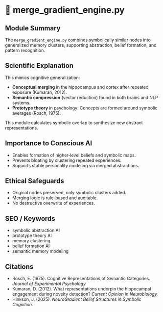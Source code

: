 # 🧠 merge_gradient_engine.py

## Module Summary
The `merge_gradient_engine.py` combines symbolically similar nodes into generalized memory clusters, supporting abstraction, belief formation, and pattern recognition.

## Scientific Explanation
This mimics cognitive generalization:
- **Conceptual merging** in the hippocampus and cortex after repeated exposure (Kumaran, 2012).
- **Semantic compression** (vector reduction) found in both brains and NLP systems.
- **Prototype theory** in psychology: Concepts are formed around symbolic averages (Rosch, 1975).

This module calculates symbolic overlap to synthesize new abstract representations.

## Importance to Conscious AI
- Enables formation of higher-level beliefs and symbolic maps.
- Prevents bloating by clustering repeated experiences.
- Supports stable personality modeling via merged abstractions.

## Ethical Safeguards
- Original nodes preserved, only symbolic clusters added.
- Merging logic is rule-based and auditable.
- No destructive overwrite of experiences.

## SEO / Keywords
- symbolic abstraction AI
- prototype theory AI
- memory clustering
- belief formation AI
- semantic memory modeling

## Citations
- Rosch, E. (1975). Cognitive Representations of Semantic Categories. *Journal of Experimental Psychology.*
- Kumaran, D. (2012). What representations underpin the hippocampal engagement during novelty detection? *Current Opinion in Neurobiology.*
- Hinkson, J. (2025). *NeuroGradient Belief Structures in Symbolic Cognition.*
